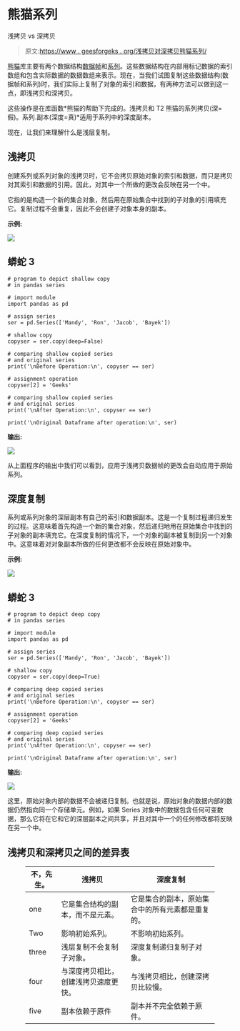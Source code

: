 # 熊猫系列

浅拷贝 vs 深拷贝

> 原文:[https://www . geesforgeks . org/浅拷贝对深拷贝熊猫系列/](https://www.geeksforgeeks.org/shallow-copy-vs-deep-copy-in-pandas-series/)

[熊猫](https://www.geeksforgeeks.org/pandas-tutorial/)库主要有两个数据结构[数据帧](https://www.geeksforgeeks.org/python-pandas-dataframe/)和[系列](https://www.geeksforgeeks.org/python-pandas-series/)。这些数据结构在内部用标记数据的索引数组和包含实际数据的数据数组来表示。现在，当我们试图复制这些数据结构(数据帧和系列)时，我们实际上复制了对象的索引和数据，有两种方法可以做到这一点，即浅拷贝和深拷贝。

这些操作是在库函数*熊猫的帮助下完成的。浅拷贝和 T2 熊猫的系列拷贝(深=假)。系列.副本(深度=真)*适用于系列中的深度副本。

现在，让我们来理解什么是浅层复制。

## 浅拷贝

创建系列或系列对象的浅拷贝时，它不会拷贝原始对象的索引和数据，而只是拷贝对其索引和数据的引用。因此，对其中一个所做的更改会反映在另一个中。

它指的是构造一个新的集合对象，然后用在原始集合中找到的子对象的引用填充它。复制过程不会重复，因此不会创建子对象本身的副本。

**示例:**

![](img/7b2f7d224c489d0a58f818abfb2651b4.png)

## 蟒蛇 3

```
# program to depict shallow copy
# in pandas series

# import module
import pandas as pd

# assign series
ser = pd.Series(['Mandy', 'Ron', 'Jacob', 'Bayek'])

# shallow copy
copyser = ser.copy(deep=False)

# comparing shallow copied series
# and original series
print('\nBefore Operation:\n', copyser == ser)

# assignment operation
copyser[2] = 'Geeks'

# comparing shallow copied series
# and original series
print('\nAfter Operation:\n', copyser == ser)

print('\nOriginal Dataframe after operation:\n', ser)
```

**输出:**

![](img/4a105a2624942b9ab086894d50456cae.png)

从上面程序的输出中我们可以看到，应用于浅拷贝数据帧的更改会自动应用于原始系列。

## 深度复制

系列或系列对象的深层副本有自己的索引和数据副本。这是一个复制过程递归发生的过程。这意味着首先构造一个新的集合对象，然后递归地用在原始集合中找到的子对象的副本填充它。在深度复制的情况下，一个对象的副本被复制到另一个对象中。这意味着对对象副本所做的任何更改都不会反映在原始对象中。

**示例:**

![](img/af715b5797c00a34a41dff0e63b8a095.png)

## 蟒蛇 3

```
# program to depict deep copy
# in pandas series

# import module
import pandas as pd

# assign series
ser = pd.Series(['Mandy', 'Ron', 'Jacob', 'Bayek'])

# shallow copy
copyser = ser.copy(deep=True)

# comparing deep copied series
# and original series
print('\nBefore Operation:\n', copyser == ser)

# assignment operation
copyser[2] = 'Geeks'

# comparing deep copied series
# and original series
print('\nAfter Operation:\n', copyser == ser)

print('\nOriginal Dataframe after operation:\n', ser)
```

**输出:**

![](img/eee5f8ed6b583f4f4b2b9b31ea1ad0b3.png)

这里，原始对象内部的数据不会被递归复制。也就是说，原始对象的数据内部的数据仍然指向同一个存储单元。例如，如果 Series 对象中的数据包含任何可变数据，那么它将在它和它的深层副本之间共享，并且对其中一个的任何修改都将反映在另一个中。

## 浅拷贝和深拷贝之间的差异表

<figure class="table">

| 不，先生。 | 浅拷贝 | 深度复制 |
| --- | --- | --- |
| one | 它是集合结构的副本，而不是元素。 | 它是集合的副本，原始集合中的所有元素都是重复的。 |
| Two | 影响初始系列。 | 不影响初始系列。 |
| three | 浅层复制不会复制子对象。 | 深度复制递归复制子对象。 |
| four | 与深度拷贝相比，创建浅拷贝速度更快。 | 与浅拷贝相比，创建深拷贝比较慢。 |
| five | 副本依赖于原件 | 副本并不完全依赖于原件。 |

</figure>